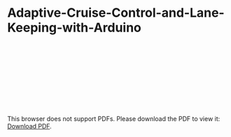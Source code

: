 # Adaptive-Cruise-Control-and-Lane-Keeping-with-Arduino

<object data="[http://yoursite.com/the.pdf](https://github.com/Abetelgeusian/Adaptive-Cruise-Control-and-Lane-Keeping-with-Arduino/blob/main/AuE_8350_Project2_Report_Harshal_Varpe.pdf)" type="application/pdf" width="700px" height="700px">
    <embed src="[http://yoursite.com/the.pdf](https://github.com/Abetelgeusian/Adaptive-Cruise-Control-and-Lane-Keeping-with-Arduino/blob/main/AuE_8350_Project2_Report_Harshal_Varpe.pdf)">
        <p>This browser does not support PDFs. Please download the PDF to view it: <a href="[http://yoursite.com/the.pdf](https://github.com/Abetelgeusian/Adaptive-Cruise-Control-and-Lane-Keeping-with-Arduino/blob/main/AuE_8350_Project2_Report_Harshal_Varpe.pdf)">Download PDF</a>.</p>
    </embed>
</object>
